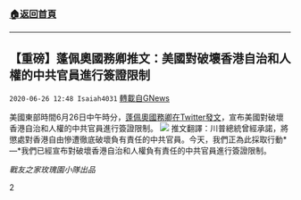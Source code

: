 ###  [:house:返回首頁](https://github.com/ourhimalayas/txt)
---

## 【重磅】蓬佩奧國務卿推文：美國對破壞香港自治和人權的中共官員進行簽證限制
`2020-06-26 12:48 Isaiah4031` [轉載自GNews](https://gnews.org/zh-hant/246161/)

美國東部時間6月26日中午時分，[蓬佩奧國務卿在Twitter發文](https://twitter.com/SecPompeo/status/1276552627724181504)，宣布美國對破壞香港自治和人權的中共官員進行簽證限制。
![](https://s3.amazonaws.com/gnews-media-offload/wp-content/uploads/2020/06/26123915/Screen-Shot-2020-06-26-at-11.36.11-AM.png)
推文翻譯：川普總統曾經承諾，將懲處對香港自由慘遭徹底破壞負有責任的中共官員。今天，我們正為此採取行動*—*我們已經宣布對破壞香港自治和人權負有責任的中共官員進行簽證限制。

*戰友之家玫瑰園小隊出品*

2

